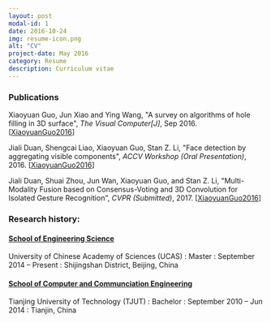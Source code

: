```yaml
---
layout: post
modal-id: 1
date: 2016-10-24
img: resume-icon.png
alt: "CV"
project-date: May 2016
category: Resume
description: Curriculum vitae
---
```


### Publications

Xiaoyuan Guo, Jun Xiao and  Ying Wang, "A survey on algorithms of hole filling  in 3D surface", <i>The Visual Computer[J]</i>, Sep 2016. [<a href="A Survey on Algorithms of Hole Filling in 3D Surface Reconstruction.pdf">XiaoyuanGuo2016</a>]

Jiali Duan, Shengcai Liao, Xiaoyuan Guo, Stan Z. Li, "Face detection by aggregating visible components", <i>ACCV Workshop (Oral Presentation)</i>, 2016. [<a href="accv2016finalpaper.pdf">XiaoyuanGuo2016</a>]

Jiali Duan, Shuai Zhou, Jun Wan, Xiaoyuan Guo, and Stan Z. Li, "Multi-Modality Fusion based on Consensus-Voting and 3D Convolution for Isolated Gesture Recognition", <i>CVPR (Submitted)</i>, 2017. [<a href="https://arxiv.org/pdf/1611.06689v1.pdf">XiaoyuanGuo2016</a>]

### Research history:

#### <a href="http://ceit.ucas.ac.cn/" target="_blank">School of Engineering Science</a>
 University of Chinese Academy of Sciences (UCAS)
: Master
: September 2014 – Present
: Shijingshan District, Beijing, China



#### <a href="http://cs.tjut.edu.cn/" target="_blank">School of Computer and Communciation Engineering</a>
Tianjing University of Technology (TJUT)
: Bachelor
: September 2010 – Jun 2014
: Tianjin, China


